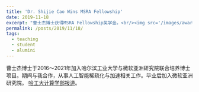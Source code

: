 ```yaml
---
title: 'Dr. Shijie Cao Wins MSRA Fellowship'
date: 2019-11-18
excerpt: "曹士杰博士获得MSRA Fellowship奖学金。<br/><img src='/images/awards/shijie-short.jpg'>"
permalink: /posts/2019/11/18/
tags:
  - teaching
  - student
  - alumini
---
```


曹士杰博士于2016～2021年加入哈尔滨工业大学与微软亚洲研究院联合培养博士项目。期间与我合作，从事人工智能稀疏化与加速相关工作。毕业后加入微软亚洲研究院。
[哈工大计算学部报道](http://cs.hit.edu.cn/2019/1118/c11270a232986/pagem.htm)。